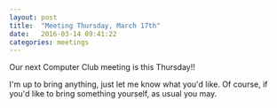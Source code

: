```yaml
---
layout: post
title:  "Meeting Thursday, March 17th"
date:   2016-03-14 09:41:22
categories: meetings
---
```

Our next Computer Club meeting is this Thursday!!

I'm up to bring anything, just let me know what you'd like.
Of course, if you'd like to bring something yourself, as usual you may.
